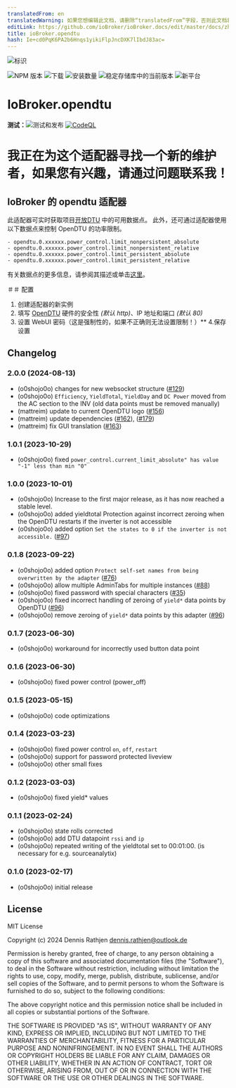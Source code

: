 ```yaml
---
translatedFrom: en
translatedWarning: 如果您想编辑此文档，请删除“translatedFrom”字段，否则此文档将再次自动翻译
editLink: https://github.com/ioBroker/ioBroker.docs/edit/master/docs/zh-cn/adapterref/iobroker.opendtu/README.md
title: ioBroker.opendtu
hash: Ie+cd0PqK6PA2b6Hnqs1yikiFlpJncDXK7lIbdJ83ac=
---
```

![标识](../../../en/adapterref/iobroker.opendtu/admin/opendtu.png)

![NPM 版本](https://img.shields.io/npm/v/iobroker.opendtu.svg)
![下载](https://img.shields.io/npm/dm/iobroker.opendtu.svg)
![安装数量](https://iobroker.live/badges/opendtu-installed.svg)
![稳定存储库中的当前版本](https://iobroker.live/badges/opendtu-stable.svg)
![新平台](https://nodei.co/npm/iobroker.opendtu.png?downloads=true)

# IoBroker.opendtu
**测试：**![测试和发布](https://github.com/o0shojo0o/ioBroker.opendtu/workflows/Test%20and%20Release/badge.svg) [![CodeQL](https://github.com/o0shojo0o/ioBroker.opendtu/actions/workflows/codeql.yml/badge.svg)](https://github.com/o0shojo0o/ioBroker.opendtu/actions/workflows/codeql.yml)

# 我正在为这个适配器寻找一个新的维护者，如果您有兴趣，请通过问题联系我！
## IoBroker 的 opendtu 适配器
此适配器可实时获取项目[开放DTU](https://github.com/tbnobody/OpenDTU) 中的可用数据点。
此外，还可通过适配器使用以下数据点来控制 OpenDTU 的功率限制。

```
- opendtu.0.xxxxxx.power_control.limit_nonpersistent_absolute
- opendtu.0.xxxxxx.power_control.limit_nonpersistent_relative
- opendtu.0.xxxxxx.power_control.limit_persistent_absolute
- opendtu.0.xxxxxx.power_control.limit_persistent_relative
```

有关数据点的更多信息，请参阅其描述或单击[这里](https://github.com/tbnobody/OpenDTU/blob/master/docs/MQTT_Topics.md#inverter-limit-specific-topics)。

＃＃ 配置
1. 创建适配器的新实例
2. 填写 [OpenDTU](https://github.com/tbnobody/OpenDTU) 硬件的安全性 *(默认 http)*、IP 地址和端口 *(默认 80)*
3. 设置 WebUI 密码（这是强制性的，如果不正确则无法设置限制！）**
4.保存设置

## Changelog
<!--
 https://github.com/AlCalzone/release-script#usage
    npm run release major -- -p iobroker license --all 0.9.8 -> 1.0.0
    npm run release minor -- -p iobroker license --all 0.9.8 -> 0.10.0
    npm run release patch -- -p iobroker license --all 0.9.8 -> 0.9.9
    npm run release prerelease beta -- -p iobroker license --all v0.2.1 -> v0.2.2-beta.0
	Placeholder for the next version (at the beginning of the line):
	### **WORK IN PROGRESS**
-->
### 2.0.0 (2024-08-13)

- (o0shojo0o) changes for new websocket structure ([#129](https://github.com/o0shojo0o/ioBroker.opendtu/issues/129))
- (o0shojo0o) `Efficiency`, `YieldTotal`, `YieldDay` and `DC Power` moved from the AC section to the INV (old data points must be removed manually)
- (mattreim) update to current OpenDTU logo ([#156](https://github.com/o0shojo0o/ioBroker.opendtu/issues/156))
- (mattreim) update dependencies ([#162](https://github.com/o0shojo0o/ioBroker.opendtu/issues/162)), ([#179](https://github.com/o0shojo0o/ioBroker.opendtu/issues/179))
- (mattreim) fix GUI translation ([#163](https://github.com/o0shojo0o/ioBroker.opendtu/issues/163))

### 1.0.1 (2023-10-29)

- (o0shojo0o) fixed `power_control.current_limit_absolute" has value "-1" less than min "0"`

### 1.0.0 (2023-10-01)

- (o0shojo0o) Increase to the first major release, as it has now reached a stable level. 
- (o0shojo0o) added yieldtotal Protection against incorrect zeroing when the OpenDTU restarts if the inverter is not accessible
- (o0shojo0o) added option `Set the states to 0 if the inverter is not accessible.` ([#97](https://github.com/o0shojo0o/ioBroker.opendtu/issues/97))

### 0.1.8 (2023-09-22)

- (o0shojo0o) added option `Protect self-set names from being overwritten by the adapter` ([#76](https://github.com/o0shojo0o/ioBroker.opendtu/issues/76))
- (o0shojo0o) allow multiple AdminTabs for multiple instances ([#88](https://github.com/o0shojo0o/ioBroker.opendtu/issues/88))
- (o0shojo0o) fixed password with special characters ([#35](https://github.com/o0shojo0o/ioBroker.opendtu/issues/35))
- (o0shojo0o) fixed incorrect handling of zeroing of `yield*` data points by OpenDTU ([#96](https://github.com/o0shojo0o/ioBroker.opendtu/issues/96))
- (o0shojo0o) remove zeroing of `yield*` data points by this adapter ([#96](https://github.com/o0shojo0o/ioBroker.opendtu/issues/96))

### 0.1.7 (2023-06-30)

- (o0shojo0o) workaround for incorrectly used button data point

### 0.1.6 (2023-06-30)

- (o0shojo0o) fixed power control (power_off)

### 0.1.5 (2023-05-15)

- (o0shojo0o) code optimizations

### 0.1.4 (2023-03-23)

- (o0shojo0o) fixed power control `on`, `off`, `restart`
- (o0shojo0o) support for password protected liveview
- (o0shojo0o) other small fixes

### 0.1.2 (2023-03-03)

- (o0shojo0o) fixed yield* values

### 0.1.1 (2023-02-24)

- (o0shojo0o) state rolls corrected
- (o0shojo0o) add DTU datapoint `rssi` and `ip`
- (o0shojo0o) repeated writing of the yieldtotal set to 00:01:00. (is necessary for e.g. sourceanalytix)

### 0.1.0 (2023-02-17)

- (o0shojo0o) initial release

## License
MIT License

Copyright (c) 2024 Dennis Rathjen <dennis.rathjen@outlook.de>

Permission is hereby granted, free of charge, to any person obtaining a copy
of this software and associated documentation files (the "Software"), to deal
in the Software without restriction, including without limitation the rights
to use, copy, modify, merge, publish, distribute, sublicense, and/or sell
copies of the Software, and to permit persons to whom the Software is
furnished to do so, subject to the following conditions:

The above copyright notice and this permission notice shall be included in all
copies or substantial portions of the Software.

THE SOFTWARE IS PROVIDED "AS IS", WITHOUT WARRANTY OF ANY KIND, EXPRESS OR
IMPLIED, INCLUDING BUT NOT LIMITED TO THE WARRANTIES OF MERCHANTABILITY,
FITNESS FOR A PARTICULAR PURPOSE AND NONINFRINGEMENT. IN NO EVENT SHALL THE
AUTHORS OR COPYRIGHT HOLDERS BE LIABLE FOR ANY CLAIM, DAMAGES OR OTHER
LIABILITY, WHETHER IN AN ACTION OF CONTRACT, TORT OR OTHERWISE, ARISING FROM,
OUT OF OR IN CONNECTION WITH THE SOFTWARE OR THE USE OR OTHER DEALINGS IN THE
SOFTWARE.